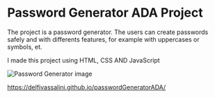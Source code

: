 # Password Generator ADA Project

The project is a password generator. The users can create passwords safely and with differents features, for example with uppercases or symbols, et.

I made this project using HTML, CSS AND JavaScript

![Password Generator image](https://user-images.githubusercontent.com/102563912/194994660-12cd99de-f098-42d1-aaec-2c29118adc28.png)

https://delfivassalini.github.io/passwordGeneratorADA/
